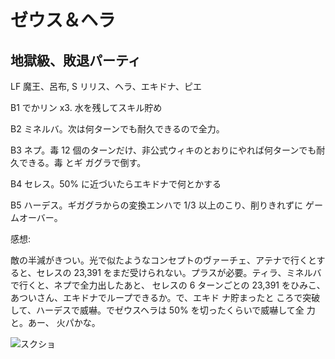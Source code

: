 # ゼウス＆ヘラ 

## 地獄級、敗退パーティ

LF 魔王、呂布, S リリス、ヘラ、エキドナ、ピエ

B1 でかリン x3. 水を残してスキル貯め

B2 ミネルバ。次は何ターンでも耐久できるので全力。

B3 ネプ。毒 12 個のターンだけ、非公式ウィキのとおりにやれば何ターンでも耐久できる。毒 とギ
ガグラで倒す。

B4 セレス。50% に近づいたらエキドナで何とかする

B5 ハーデス。ギガグラからの変換エンハで 1/3 以上のこり、削りきれずに ゲームオーバー。

感想:

敵の半減がきつい。光で似たようなコンセプトのヴァーチェ、アテナで行くとすると、セレスの
23,391 をまだ受けられない。プラスが必要。ティラ、ミネルバで行くと、ネプで全力出したあと、
セレスの 6 ターンごとの 23,391 をひみこ、あついさん、エキドナでループできるか。で、エキド
ナ貯まったと ころで突破して、ハーデスで威嚇。でゼウスヘラは 50% を切ったくらいで威嚇して全
力と。あー、 火パかな。


![スクショ](http://i.imgur.com/GKp44l9l.jpg)

<!-- vim: set tw=90 filetype=markdown : -->

